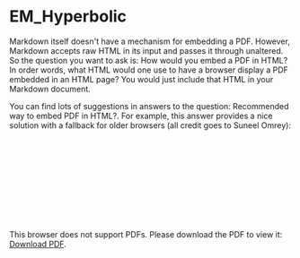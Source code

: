 # EM_Hyperbolic


Markdown itself doesn't have a mechanism for embedding a PDF. However, Markdown accepts raw HTML in its input and passes it through unaltered. So the question you want to ask is: How would you embed a PDF in HTML? In order words, what HTML would one use to have a browser display a PDF embedded in an HTML page? You would just include that HTML in your Markdown document.

You can find lots of suggestions in answers to the question: Recommended way to embed PDF in HTML?. For example, this answer provides a nice solution with a fallback for older browsers (all credit goes to Suneel Omrey):

<object data="http://yoursite.com/the.pdf" type="application/pdf" width="700px" height="700px">
    <embed src="http://yoursite.com/the.pdf">
        <p>This browser does not support PDFs. Please download the PDF to view it: <a href="http://yoursite.com/the.pdf">Download PDF</a>.</p>
    </embed>
</object>